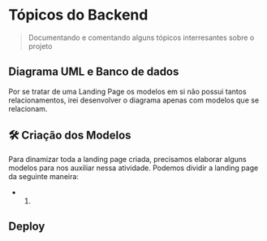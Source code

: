 # Tópicos do Backend

> Documentando e comentando alguns tópicos interresantes sobre o projeto

## Diagrama UML e Banco de dados

Por se tratar de uma Landing Page os modelos em si não possui tantos relacionamentos, irei desenvolver o diagrama apenas com modelos que se relacionam.

## 🛠️ Criação dos Modelos

Para dinamizar toda a landing page criada, precisamos elaborar alguns modelos para nos auxiliar nessa atividade. Podemos dividir a landing page da seguinte maneira:

- 1. 

## Deploy